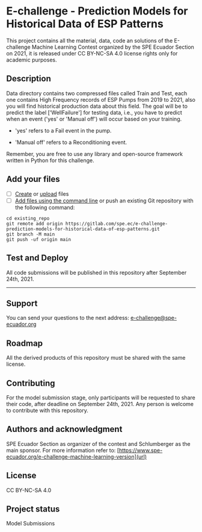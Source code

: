 # E-challenge - Prediction Models for Historical Data of ESP Patterns

This project contains all the material, data, code an solutions of the E-challenge Machine Learning Contest organized by the SPE Ecuador Section on 2021, it is released under CC BY-NC-SA 4.0 license rights only for academic purposes. 

## Description

Data directory contains two compressed files called Train and Test, each one contains High Frequency records of ESP Pumps from 2019 to 2021, also you will find historical production data about this field. The goal will be to predict the label ['WellFailure'] for testing data, i.e., you have to predict when an event ('yes' or 'Manual off') will occur based on your training.

 - 'yes' refers to a Fail event in the pump.

 - 'Manual off' refers to a Reconditioning event.

Remember, you are free to use any library and open-source framework written in Python for this challenge.

## Add your files

- [ ] [Create](https://gitlab.com/-/experiment/new_project_readme_content:1f68afdbe7ff96ba0edd71c1cf5f2ab4?https://docs.gitlab.com/ee/user/project/repository/web_editor.html#create-a-file) or [upload](https://gitlab.com/-/experiment/new_project_readme_content:1f68afdbe7ff96ba0edd71c1cf5f2ab4?https://docs.gitlab.com/ee/user/project/repository/web_editor.html#upload-a-file) files
- [ ] [Add files using the command line](https://gitlab.com/-/experiment/new_project_readme_content:1f68afdbe7ff96ba0edd71c1cf5f2ab4?https://docs.gitlab.com/ee/gitlab-basics/add-file.html#add-a-file-using-the-command-line) or push an existing Git repository with the following command:

```
cd existing_repo
git remote add origin https://gitlab.com/spe.ec/e-challenge-prediction-models-for-historical-data-of-esp-patterns.git
git branch -M main
git push -uf origin main
```

## Test and Deploy

All code submissions will be published in this repository after September 24th, 2021.

***

## Support
You can send your questions to the next address: e-challenge@spe-ecuador.org

## Roadmap
All the derived products of this repository must be shared with the same license.

## Contributing
For the model submission stage, only participants will be requested to share their code, after deadline on September 24th, 2021. Any person is welcome to contribute with this repository.

## Authors and acknowledgment
SPE Ecuador Section as organizer of the contest and Schlumberger as the main sponsor.
For more information refer to: [https://www.spe-ecuador.org/e-challenge-machine-learning-version](url)

## License
CC BY-NC-SA 4.0

## Project status
Model Submissions

